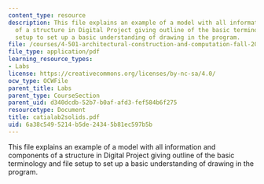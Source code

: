 ```yaml
---
content_type: resource
description: This file explains an example of a model with all information and components
  of a structure in Digital Project giving outline of the basic terminology and file
  setup to set up a basic understanding of drawing in the program.
file: /courses/4-501-architectural-construction-and-computation-fall-2005/6a38c5495214b5de24345b81ec597b5b_catialab2solids.pdf
file_type: application/pdf
learning_resource_types:
- Labs
license: https://creativecommons.org/licenses/by-nc-sa/4.0/
ocw_type: OCWFile
parent_title: Labs
parent_type: CourseSection
parent_uid: d340dcdb-52b7-b0af-afd3-fef584b6f275
resourcetype: Document
title: catialab2solids.pdf
uid: 6a38c549-5214-b5de-2434-5b81ec597b5b
---
```

This file explains an example of a model with all information and components of a structure in Digital Project giving outline of the basic terminology and file setup to set up a basic understanding of drawing in the program.